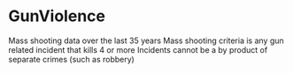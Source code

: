 # GunViolence
Mass shooting data over the last 35 years
Mass shooting criteria is any gun related incident that kills 4 or more 
Incidents cannot be a by product of separate crimes (such as robbery)
